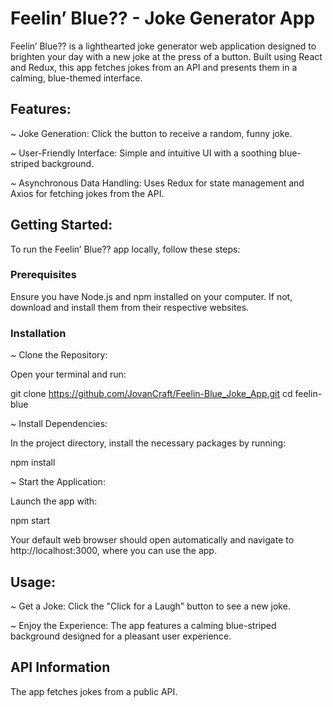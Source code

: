 # Feelin’ Blue?? - Joke Generator App

Feelin’ Blue?? is a lighthearted joke generator web application designed to brighten your day with a new joke at the press of a button. Built using React and Redux, this app fetches jokes from an API and presents them in a calming, blue-themed interface.

## Features:

~ Joke Generation: Click the button to receive a random, funny joke.

~ User-Friendly Interface: Simple and intuitive UI with a soothing blue-striped background.

~ Asynchronous Data Handling: Uses Redux for state management and Axios for fetching jokes from the API.


## Getting Started:

To run the Feelin’ Blue?? app locally, follow these steps:

### Prerequisites

Ensure you have Node.js and npm installed on your computer. If not, download and install them from their respective websites.

### Installation

~ Clone the Repository:

Open your terminal and run:

git clone https://github.com/JovanCraft/Feelin-Blue_Joke_App.git
cd feelin-blue

~ Install Dependencies:

In the project directory, install the necessary packages by running:

npm install

~ Start the Application:

Launch the app with:

npm start

Your default web browser should open automatically and navigate to http://localhost:3000, where you can use the app.

## Usage:

~ Get a Joke: Click the "Click for a Laugh" button to see a new joke.

~ Enjoy the Experience: The app features a calming blue-striped background designed for a pleasant user experience.

## API Information

The app fetches jokes from a public API.
